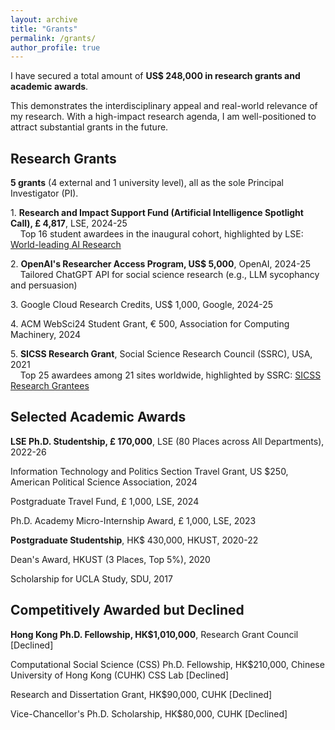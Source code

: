 ```yaml
---
layout: archive
title: "Grants"
permalink: /grants/
author_profile: true
---
```


I have secured a total amount of **US$ 248,000 in research grants and academic awards**. 

This demonstrates the interdisciplinary appeal and real-world relevance of my research. With a high-impact research agenda, I am well-positioned to attract substantial grants in the future.

## Research Grants
**5 grants** (4 external and 1 university level), all as the sole Principal Investigator (PI).

1\. **Research and Impact Support Fund (Artificial Intelligence Spotlight Call), £ 4,817**, LSE, 2024-25  
&nbsp;&nbsp;&nbsp;&nbsp;Top 16 student awardees in the inaugural cohort, highlighted by LSE: [World-leading AI Research](https://www.lse.ac.uk/DSI/AI/risf-projects)

2\. **OpenAI's Researcher Access Program, US$ 5,000**, OpenAI, 2024-25  
&nbsp;&nbsp;&nbsp;&nbsp;Tailored ChatGPT API for social science research (e.g., LLM sycophancy and persuasion)

3\. Google Cloud Research Credits, US$ 1,000, Google, 2024-25

4\. ACM WebSci24 Student Grant, € 500, Association for Computing Machinery, 2024

5\. **SICSS Research Grant**, Social Science Research Council (SSRC), USA, 2021  
&nbsp;&nbsp;&nbsp;&nbsp;Top 25 awardees among 21 sites worldwide, highlighted by SSRC: [SICSS Research Grantees](https://www.ssrc.org/programs/digital-culture/the-summer-institutes-in-computational-social-science/sicss-research-grantees/)

## Selected Academic Awards

**LSE Ph.D. Studentship, £ 170,000**, LSE (80 Places across All Departments), 2022-26

Information Technology and Politics Section Travel Grant, US $250, American Political Science Association, 2024

Postgraduate Travel Fund, £ 1,000, LSE, 2024

Ph.D. Academy Micro-Internship Award, £ 1,000, LSE, 2023

**Postgraduate Studentship**, HK$ 430,000, HKUST, 2020-22

Dean's Award, HKUST (3 Places, Top 5%), 2020

Scholarship for UCLA Study, SDU, 2017

## Competitively Awarded but Declined

**Hong Kong Ph.D. Fellowship, HK$1,010,000**, Research Grant Council [Declined]

Computational Social Science (CSS) Ph.D. Fellowship, HK$210,000, Chinese University of Hong Kong (CUHK) CSS Lab [Declined]

Research and Dissertation Grant, HK$90,000, CUHK [Declined]

Vice-Chancellor's Ph.D. Scholarship, HK$80,000, CUHK [Declined]

